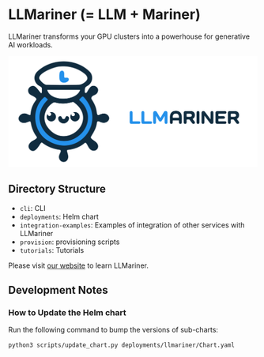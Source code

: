 # LLMariner (= LLM + Mariner)

LLMariner transforms your GPU clusters into a powerhouse for generative AI workloads.

![alt text](https://github.com/llmariner/.github/blob/main/images/logo.png?raw=true)

## Directory Structure

- `cli`: CLI 
- `deployments`: Helm chart
- `integration-examples`: Examples of integration of other services with LLMariner
- `provision`: provisioning scripts
- `tutorials`: Tutorials

Please visit [our website](https://llmariner.ai/) to learn LLMariner.

## Development Notes

### How to Update the Helm chart

Run the following command to bump the versions of sub-charts:

```console
python3 scripts/update_chart.py deployments/llmariner/Chart.yaml
```
